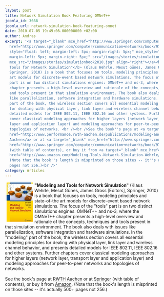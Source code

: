 ```yaml
---
layout: post
title: Network Simulation Book Featuring OMNeT++
joomla_id: 3668
joomla_url: network-simulation-book-featuring-omnet
date: 2010-07-05 19:49:08.000000000 +02:00
author: Andras
excerpt: '<a target="_blank" mce_href="http://www.springer.com/computer/communication+networks/book/978-3-642-12330-6"
  href="http://www.springer.com/computer/communication+networks/book/978-3-642-12330-6"><img
  style="float: left; margin-left: 5px; margin-right: 5px;" mce_style="float: left;
  margin-left: 5px; margin-right: 5px;" src="/images/stories/simulationbook2010.jpg"
  mce_src="/images/stories/simulationbook2010.jpg" align="right"></a><b>"Modeling and
  Tools for Network Simulation"</b> (Klaus Wehrle, Mesut Günes, James Gross [Editors],
  Springer, 2010) is a book that focuses on tools, modeling principles and state-of-the
  art models for discrete-event based network simulations. The focus of the "tools"
  part is on two distinct simulations engines: OMNeT++ and ns-3, where the OMNeT++
  chapter presents a high-level overview and rationale of the concepts, techniques
  and tools present in that simulation environment. The book also deals with issues
  like parallelization, software integration and hardware simulations. In the "modeling"
  part of the book, the wireless section covers all essential modeling principles
  for dealing with physical layer, link layer and wireless channel behavior, and presents
  detailed models for IEEE 802.11, IEEE 802.16 and other systems. Further chapters
  cover classical modeling approaches for higher layers (network layer, transport
  layer and application layer) and modeling approaches for peer-to-peer networks and
  topologies of networks. <br /><br />See the book''s page at <a target="_blank" mce_href="http://www.performance.rwth-aachen.de/publications/modeling-and-tools-for-network-simulation"
  href="http://www.performance.rwth-aachen.de/publications/modeling-and-tools-for-network-simulation">RWTH
  Aachen</a> or at <a target="_blank" mce_href="http://www.springer.com/computer/communication+networks/book/978-3-642-12330-6"
  href="http://www.springer.com/computer/communication+networks/book/978-3-642-12330-6">Springer</a>
  (with table of contents), or buy it from <a target="_blank" mce_href="http://www.amazon.com/Modeling-Tools-Network-Simulation-Wehrle/dp/3642123309"
  href="http://www.amazon.com/Modeling-Tools-Network-Simulation-Wehrle/dp/3642123309">Amazon</a>.
  (Note that the book''s length is misprinted on those sites -- it''s actually 500+
  pages not 256.)<br />'
category: Articles
---
```

<a target="_blank" mce_href="http://www.springer.com/computer/communication+networks/book/978-3-642-12330-6" href="http://www.springer.com/computer/communication+networks/book/978-3-642-12330-6"><img style="float: left; margin-left: 5px; margin-right: 5px;" mce_style="float: left; margin-left: 5px; margin-right: 5px;" src="/images/stories/simulationbook2010.jpg" mce_src="/images/stories/simulationbook2010.jpg" align="right"></a><b>"Modeling and Tools for Network Simulation"</b> (Klaus Wehrle, Mesut Günes, James Gross [Editors], Springer, 2010) is a book that focuses on tools, modeling principles and state-of-the art models for discrete-event based network simulations. The focus of the "tools" part is on two distinct simulations engines: OMNeT++ and ns-3, where the OMNeT++ chapter presents a high-level overview and rationale of the concepts, techniques and tools present in that simulation environment. The book also deals with issues like parallelization, software integration and hardware simulations. In the "modeling" part of the book, the wireless section covers all essential modeling principles for dealing with physical layer, link layer and wireless channel behavior, and presents detailed models for IEEE 802.11, IEEE 802.16 and other systems. Further chapters cover classical modeling approaches for higher layers (network layer, transport layer and application layer) and modeling approaches for peer-to-peer networks and topologies of networks. <br /><br />See the book's page at <a target="_blank" mce_href="http://www.performance.rwth-aachen.de/publications/modeling-and-tools-for-network-simulation" href="http://www.performance.rwth-aachen.de/publications/modeling-and-tools-for-network-simulation">RWTH Aachen</a> or at <a target="_blank" mce_href="http://www.springer.com/computer/communication+networks/book/978-3-642-12330-6" href="http://www.springer.com/computer/communication+networks/book/978-3-642-12330-6">Springer</a> (with table of contents), or buy it from <a target="_blank" mce_href="http://www.amazon.com/Modeling-Tools-Network-Simulation-Wehrle/dp/3642123309" href="http://www.amazon.com/Modeling-Tools-Network-Simulation-Wehrle/dp/3642123309">Amazon</a>. (Note that the book's length is misprinted on those sites -- it's actually 500+ pages not 256.)<br />
